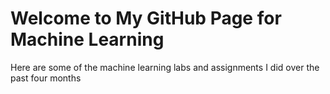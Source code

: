# Welcome to My GitHub Page for Machine Learning

Here are some of the machine learning labs and assignments I did over the past four months

